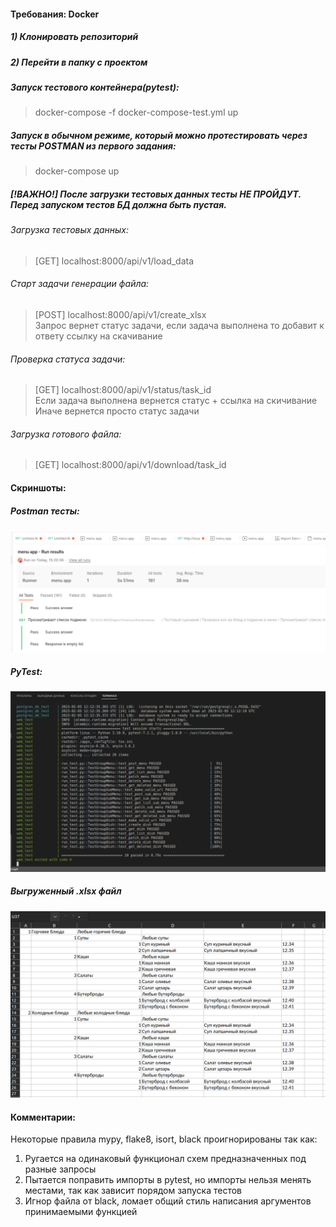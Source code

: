 #### Требования: Docker  
##### 1) Клонировать репозиторий  
##### 2) Перейти в папку с проектом  
  
##### Запуск тестового контейнера(pytest):  
> docker-compose -f docker-compose-test.yml up  
##### Запуск в обычном режиме, который можно протестировать через тесты POSTMAN из первого задания:  
> docker-compose up  
  
##### [!ВАЖНО!] После загрузки тестовых данных тесты НЕ ПРОЙДУТ. Перед запуском тестов БД должна быть пустая.  
###### Загрузка тестовых данных:  
> [GET] localhost:8000/api/v1/load_data  
###### Старт задачи генерации файла:  
> [POST] localhost:8000/api/v1/create_xlsx  
> Запрос вернет статус задачи, если задача выполнена то добавит к ответу ссылку на скачивание  
###### Проверка статуса задачи:  
> [GET] localhost:8000/api/v1/status/task_id  
> Если задача выполнена вернется статус + ссылка на скичивание  
> Иначе вернется просто статус задачи  
###### Загрузка готового файла:  
> [GET] localhost:8000/api/v1/download/task_id  
  
#### Скриншоты:  
  
##### Postman тесты:  
![Пройденные постман тесты](https://github.com/georg220022/restaurant_menu_api/blob/main/img/postman.png)
##### PyTest:
![Пройденные PyTest](https://github.com/georg220022/restaurant_menu_api/blob/main/img/pytest.png)
##### Выгруженный .xlsx файл
![Файл .xlsx](https://github.com/georg220022/restaurant_menu_api/blob/main/img/Xlsx_%D1%84%D0%B0%D0%B9%D0%BB.png)  
  
#### Комментарии:  
Некоторые правила mypy, flake8, isort, black проигнорированы так как:  
1) Ругается на одинаковый функционал схем предназначенных под разные запросы  
2) Пытается поправить импорты в pytest, но импорты нельзя менять местами, так как зависит порядом запуска тестов  
3) Игнор файла от black, ломает общий стиль написания аргументов принимаемыми функцией
